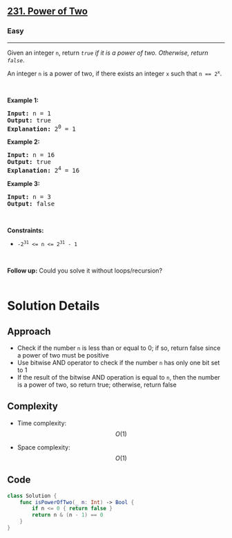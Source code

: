 <h2><a href="https://leetcode.com/problems/power-of-two/">231. Power of Two</a></h2><h3>Easy</h3><hr><div><p>Given an integer <code>n</code>, return <em><code>true</code> if it is a power of two. Otherwise, return <code>false</code></em>.</p>

<p>An integer <code>n</code> is a power of two, if there exists an integer <code>x</code> such that <code>n == 2<sup>x</sup></code>.</p>

<p>&nbsp;</p>
<p><strong class="example">Example 1:</strong></p>

<pre><strong>Input:</strong> n = 1
<strong>Output:</strong> true
<strong>Explanation: </strong>2<sup>0</sup> = 1
</pre>

<p><strong class="example">Example 2:</strong></p>

<pre><strong>Input:</strong> n = 16
<strong>Output:</strong> true
<strong>Explanation: </strong>2<sup>4</sup> = 16
</pre>

<p><strong class="example">Example 3:</strong></p>

<pre><strong>Input:</strong> n = 3
<strong>Output:</strong> false
</pre>

<p>&nbsp;</p>
<p><strong>Constraints:</strong></p>

<ul>
	<li><code>-2<sup>31</sup> &lt;= n &lt;= 2<sup>31</sup> - 1</code></li>
</ul>

<p>&nbsp;</p>
<strong>Follow up:</strong> Could you solve it without loops/recursion?</div>
</br>

# Solution Details

## Approach
- Check if the number `n` is less than or equal to 0; if so, return false since a power of two must be positive
- Use bitwise AND operator to check if the number `n` has only one bit set to 1
- If the result of the bitwise AND operation is equal to `n`, then the number is a power of two, so return true; otherwise, return false

## Complexity
- Time complexity:
$$O(1)$$

- Space complexity:
$$O(1)$$

## Code
```swift
class Solution {
    func isPowerOfTwo(_ n: Int) -> Bool {
        if n <= 0 { return false }
        return n & (n - 1) == 0
    }
}
```
